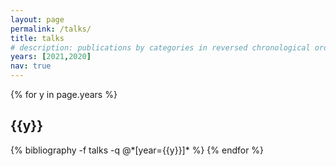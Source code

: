 ```yaml
---
layout: page
permalink: /talks/
title: talks
# description: publications by categories in reversed chronological order. generated by jekyll-scholar.
years: [2021,2020]
nav: true
---
```


<div class="publications">

{% for y in page.years %}
  <h2 class="year">{{y}}</h2>
  {% bibliography -f talks -q @*[year={{y}}]* %}
{% endfor %}

</div>
